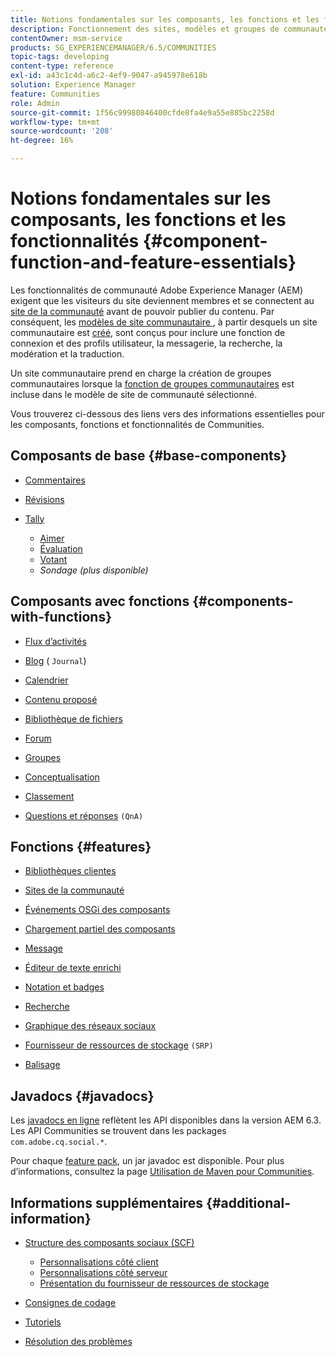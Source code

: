 ```yaml
---
title: Notions fondamentales sur les composants, les fonctions et les fonctionnalités
description: Fonctionnement des sites, modèles et groupes de communautés
contentOwner: msm-service
products: SG_EXPERIENCEMANAGER/6.5/COMMUNITIES
topic-tags: developing
content-type: reference
exl-id: a43c1c4d-a6c2-4ef9-9047-a945978e618b
solution: Experience Manager
feature: Communities
role: Admin
source-git-commit: 1f56c99980846400cfde8fa4e9a55e885bc2258d
workflow-type: tm+mt
source-wordcount: '208'
ht-degree: 16%

---
```


# Notions fondamentales sur les composants, les fonctions et les fonctionnalités  {#component-function-and-feature-essentials}

Les fonctionnalités de communauté Adobe Experience Manager (AEM) exigent que les visiteurs du site deviennent membres et se connectent au [site de la communauté](overview.md#communitiessites) avant de pouvoir publier du contenu. Par conséquent, les [ modèles de site communautaire ](sites.md), à partir desquels un site communautaire est [créé](sites-console.md), sont conçus pour inclure une fonction de connexion et des profils utilisateur, la messagerie, la recherche, la modération et la traduction.

Un site communautaire prend en charge la création de groupes communautaires lorsque la [fonction de groupes communautaires](functions.md#groups-function) est incluse dans le modèle de site de communauté sélectionné.

Vous trouverez ci-dessous des liens vers des informations essentielles pour les composants, fonctions et fonctionnalités de Communities.

## Composants de base {#base-components}

* [Commentaires](essentials-comments.md)
* [Révisions](reviews-basics.md)
* [Tally](tally.md)

   * [Aimer](essentials-liking.md)
   * [Évaluation](rating-basics.md)
   * [Votant](essentials-voting.md)
   * *Sondage (plus disponible)*

## Composants avec fonctions {#components-with-functions}

* [Flux d’activités](essentials-activities.md)
* [Blog](blog-developer-basics.md) ( `Journal`)

* [Calendrier](calendar-basics-for-developers.md)
* [Contenu proposé](essentials-featured.md)
* [Bibliothèque de fichiers](essentials-file-library.md)
* [Forum](essentials-forum.md)
* [Groupes](essentials-groups.md)
* [Conceptualisation](ideation.md)
* [Classement](leaderboard.md)
* [Questions et réponses](qna-essentials.md) `(QnA)`

## Fonctions {#features}

* [Bibliothèques clientes](clientlibs.md)
* [Sites de la communauté](sites-for-developers.md)
* [Événements OSGi des composants](events.md)
* [Chargement partiel des composants](sideloading.md)
* [Message](essentials-messaging.md)
* [Éditeur de texte enrichi](rte.md)
* [Notation et badges](configure-scoring.md)
* [Recherche](search-implementation.md)
* [Graphique des réseaux sociaux](essentials-socialgraph.md)
* [Fournisseur de ressources de stockage](srp-and-ugc.md) `(SRP)`

* [Balisage](tag.md)

## Javadocs {#javadocs}

Les [javadocs en ligne](../../help/sites-developing/reference-materials.md) reflètent les API disponibles dans la version AEM 6.3.
Les API Communities se trouvent dans les packages `com.adobe.cq.social.*`.

Pour chaque [feature pack](deploy-communities.md#latestfeaturepack), un jar javadoc est disponible. Pour plus d’informations, consultez la page [Utilisation de Maven pour Communities](maven.md#javadocs).

## Informations supplémentaires {#additional-information}

* [Structure des composants sociaux (SCF)](scf.md)

   * [Personnalisations côté client](client-customize.md)
   * [Personnalisations côté serveur](server-customize.md)
   * [Présentation du fournisseur de ressources de stockage](srp.md)

* [Consignes de codage](code-guide.md)
* [Tutoriels](tutorials.md)
* [Résolution des problèmes](troubleshooting.md)
